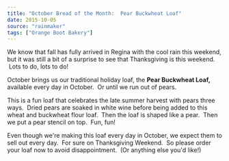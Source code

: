 ```yaml
---
title: "October Bread of the Month:  Pear Buckwheat Loaf"
date: 2015-10-05
source: "rainmaker"
tags: ["Orange Boot Bakery"]
---
```


We know that fall has fully arrived in Regina with the cool rain this weekend, but it was still a bit of a surprise to see that Thanksgiving is this weekend.  Lots to do, lots to do!

October brings us our traditional holiday loaf, the **Pear Buckwheat Loaf,** available every day in October.  Or until we run out of pears.

This is a fun loaf that celebrates the late summer harvest with pears three ways.  Dried pears are soaked in white wine before being added to this wheat and buckwheat flour loaf.  Then the loaf is shaped like a pear.  Then we put a pear stencil on top.  Fun, fun!

Even though we're making this loaf every day in October, we expect them to sell out every day.  For sure on Thanksgiving Weekend.  So please order your loaf now to avoid disappointment.  (Or anything else you'd like!)

